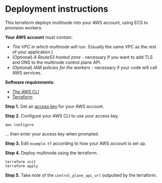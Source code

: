 # Deployment instructions

This terraform deploys multinode into your AWS account, using ECS to provision workers.

**Your AWS account** must contain:
- _The VPC in which multinode will run._ (Usually the same VPC as the rest of your application.)
- (Optional) _A Route53 hosted zone_ - necessary if you want to add TLS and DNS to the multinode control plane API. 
- (Optional) _IAM policies for the workers_ - necessary if your code will call AWS services.

**Software requirements:**
- [The AWS CLI](https://docs.aws.amazon.com/cli/latest/userguide/getting-started-install.html)
- [Terraform](https://developer.hashicorp.com/terraform/tutorials/aws-get-started/install-cli)

**Step 1.** Get an [access key](https://docs.aws.amazon.com/IAM/latest/UserGuide/id_credentials_access-keys.html#Using_CreateAccessKey) for your AWS account.

**Step 2.** Configure your AWS CLI to use your access key.
```commandline
aws configure
```
... then enter your access key when prompted.

**Step 3.** Edit `example.tf` according to how your AWS account is set up.

**Step 4.** Deploy multinode using the terraform.
```commandline
terraform init
terraform apply
```

**Step 5.** Take note of the `control_plane_api_url` outputted by the terraform.
